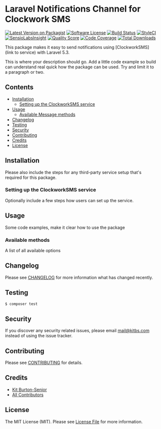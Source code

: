 # Laravel Notifications Channel for Clockwork SMS

[![Latest Version on Packagist](https://img.shields.io/packagist/v/laravel-notification-channels/laravel-notifications-clockworksms.svg?style=flat-square)](https://packagist.org/packages/laravel-notification-channels/laravel-notifications-clockworksms)
[![Software License](https://img.shields.io/badge/license-MIT-brightgreen.svg?style=flat-square)](LICENSE.md)
[![Build Status](https://img.shields.io/travis/laravel-notification-channels/laravel-notifications-clockworksms/master.svg?style=flat-square)](https://travis-ci.org/laravel-notification-channels/laravel-notifications-clockworksms)
[![StyleCI](https://styleci.io/repos/85318497/shield)](https://styleci.io/repos/85318497)
[![SensioLabsInsight](https://img.shields.io/sensiolabs/i/:sensio_labs_id.svg?style=flat-square)](https://insight.sensiolabs.com/projects/:sensio_labs_id)
[![Quality Score](https://img.shields.io/scrutinizer/g/laravel-notification-channels/laravel-notifications-clockworksms.svg?style=flat-square)](https://scrutinizer-ci.com/g/laravel-notification-channels/laravel-notifications-clockworksms)
[![Code Coverage](https://img.shields.io/scrutinizer/coverage/g/laravel-notification-channels/laravel-notifications-clockworksms/master.svg?style=flat-square)](https://scrutinizer-ci.com/g/laravel-notification-channels/laravel-notifications-clockworksms/?branch=master)
[![Total Downloads](https://img.shields.io/packagist/dt/laravel-notification-channels/laravel-notifications-clockworksms.svg?style=flat-square)](https://packagist.org/packages/laravel-notification-channels/laravel-notifications-clockworksms)

This package makes it easy to send notifications using [ClockworkSMS](link to service) with Laravel 5.3.

This is where your description should go. Add a little code example so build can understand real quick how the package can be used. Try and limit it to a paragraph or two.



## Contents

- [Installation](#installation)
	- [Setting up the ClockworkSMS service](#setting-up-the-ClockworkSMS-service)
- [Usage](#usage)
	- [Available Message methods](#available-message-methods)
- [Changelog](#changelog)
- [Testing](#testing)
- [Security](#security)
- [Contributing](#contributing)
- [Credits](#credits)
- [License](#license)


## Installation

Please also include the steps for any third-party service setup that's required for this package.

### Setting up the ClockworkSMS service

Optionally include a few steps how users can set up the service.

## Usage

Some code examples, make it clear how to use the package

### Available methods

A list of all available options

## Changelog

Please see [CHANGELOG](CHANGELOG.md) for more information what has changed recently.

## Testing

``` bash
$ composer test
```

## Security

If you discover any security related issues, please email mail@kitbs.com instead of using the issue tracker.

## Contributing

Please see [CONTRIBUTING](CONTRIBUTING.md) for details.

## Credits

- [Kit Burton-Senior](https://github.com/kitbs)
- [All Contributors](../../contributors)

## License

The MIT License (MIT). Please see [License File](LICENSE.md) for more information.
